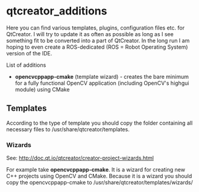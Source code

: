 # qtcreator_additions
Here you can find various templates, plugins, configuration files etc. for QtCreator. I will try to update it as often as possible as long as I see something fit to be converted into a part of QtCreator. In the long run I am hoping to even create a ROS-dedicated (ROS = Robot Operating System) version of the IDE.

List of additions
* **opencvcppapp-cmake** (template wizard) - creates the bare minimum for a fully functional OpenCV application (including OpenCV's highgui module) using CMake

## Templates
According to the type of template you should copy the folder containing all necessary files to /usr/share/qtcreator/templates.

### Wizards

See: http://doc.qt.io/qtcreator/creator-project-wizards.html

For example take **opencvcppapp-cmake**. It is a wizard for creating new C++ projects using OpenCV and CMake. Because it is a wizard you should copy the opencvcppapp-cmake to /usr/share/qtcreator/templates/wizards/
